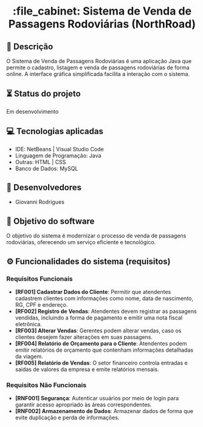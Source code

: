 <h1 align="center">:file_cabinet: Sistema de Venda de Passagens Rodoviárias (NorthRoad)</h1>

## :memo: Descrição
O Sistema de Venda de Passagens Rodoviárias é uma aplicação Java que permite o cadastro, listagem e venda de passagens rodoviárias de forma online. A interface gráfica simplificada facilita a interação com o sistema.

## :hourglass_flowing_sand: Status do projeto
Em desenvolvimento

## :computer: Tecnologias aplicadas
- IDE: NetBeans | Visual Studio Code
- Linguagem de Programação: Java
- Outras: HTML | CSS
- Banco de Dados: MySQL

## :busts_in_silhouette: Desenvolvedores
- Giovanni Rodrigues

## :dart: Objetivo do software
O objetivo do sistema é modernizar o processo de venda de passagens rodoviárias, oferecendo um serviço eficiente e tecnológico.

## :gear: Funcionalidades do sistema (requisitos)
### Requisitos Funcionais
- **[RF001] Cadastrar Dados do Cliente**: Permitir que atendentes cadastrem clientes com informações como nome, data de nascimento, RG, CPF e endereço.
- **[RF002] Registro de Vendas**: Atendentes devem registrar as passagens vendidas, incluindo a forma de pagamento e emitir uma nota fiscal eletrônica.
- **[RF003] Alterar Vendas**: Gerentes podem alterar vendas, caso os clientes desejem fazer alterações em suas passagens.
- **[RF004] Relatório de Orçamento para o Cliente**: Atendentes podem emitir relatórios de orçamento que contenham informações detalhadas da viagem.
- **[RF005] Relatório de Vendas**: O setor financeiro controla entradas e saídas de valores da empresa e emite relatórios mensais.

### Requisitos Não Funcionais
- **[RNF001] Segurança**: Autenticar usuários por meio de login para garantir acesso apropriado às áreas correspondentes.
- **[RNF002] Armazenamento de Dados**: Armazenar dados de forma que evite duplicação e perda de informações.

